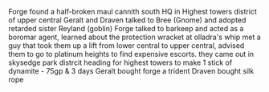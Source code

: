 Forge found a half-broken maul
cannith south HQ in Highest towers district of upper central
Geralt and Draven talked to Bree (Gnome) and adopted retarded sister Reyland (goblin)
Forge talked to barkeep and acted as a boromar agent, learned about the protection wracket at olladra's whip
met a guy that took them up a lift from lower central to upper central, advised them to go to platinum heights to find expensive escorts. they came out in skysedge park distrcit heading for highest towers
to make 1 stick of dynamite - 75gp & 3 days
Geralt bought forge a trident
Draven bought silk rope